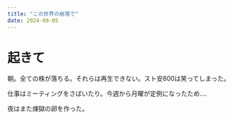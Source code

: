 ```yaml
---
title: "この世界の崩落で"
date: 2024-08-05
---
```


# 起きて
朝。全ての株が落ちる。それらは再生できない。スト安800は笑ってしまった。

仕事はミーティングをさばいたり。今週から月曜が定例になったため....

夜はまた煉獄の卵を作った。